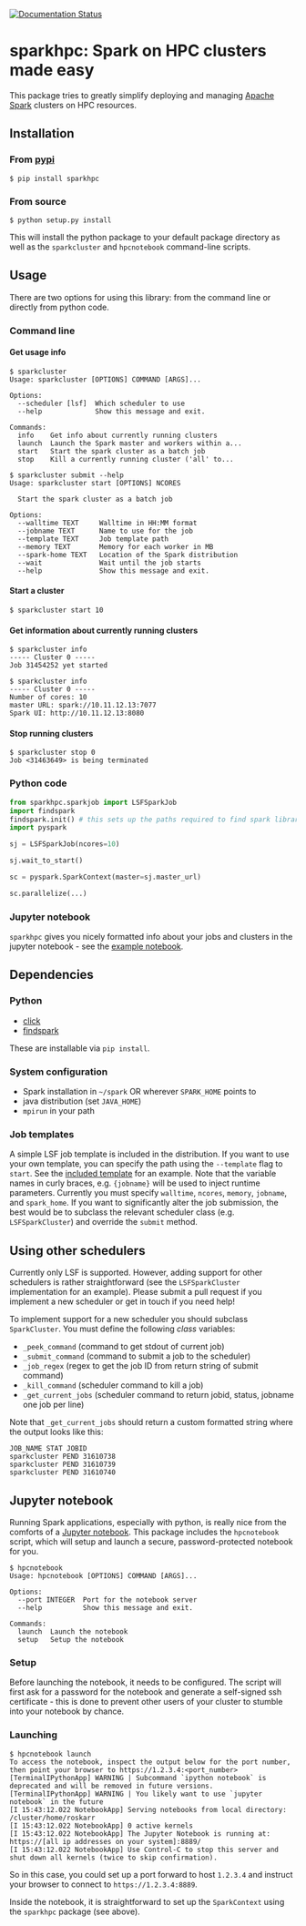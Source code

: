 [![Documentation Status](https://readthedocs.org/projects/sparkhpc/badge/?version=latest)](http://sparkhpc.readthedocs.io/en/latest/?badge=latest)

# sparkhpc: Spark on HPC clusters made easy

This package tries to greatly simplify deploying and managing [Apache Spark](http://spark.apache.org) clusters on HPC resources. 

## Installation

### From [pypi](https://pypi.python.org)

```
$ pip install sparkhpc
```

### From source

```
$ python setup.py install
```

This will install the python package to your default package directory as well as the `sparkcluster` and `hpcnotebook` command-line scripts. 

## Usage

There are two options for using this library: from the command line or directly from python code. 

### Command line

#### Get usage info

```
$ sparkcluster
Usage: sparkcluster [OPTIONS] COMMAND [ARGS]...

Options:
  --scheduler [lsf]  Which scheduler to use
  --help             Show this message and exit.

Commands:
  info    Get info about currently running clusters
  launch  Launch the Spark master and workers within a...
  start   Start the spark cluster as a batch job
  stop    Kill a currently running cluster ('all' to...

$ sparkcluster submit --help
Usage: sparkcluster start [OPTIONS] NCORES

  Start the spark cluster as a batch job

Options:
  --walltime TEXT     Walltime in HH:MM format
  --jobname TEXT      Name to use for the job
  --template TEXT     Job template path
  --memory TEXT       Memory for each worker in MB
  --spark-home TEXT   Location of the Spark distribution
  --wait              Wait until the job starts
  --help              Show this message and exit.
```

#### Start a cluster
```
$ sparkcluster start 10
```

#### Get information about currently running clusters
```
$ sparkcluster info
----- Cluster 0 -----
Job 31454252 yet started

$ sparkcluster info
----- Cluster 0 -----
Number of cores: 10
master URL: spark://10.11.12.13:7077
Spark UI: http://10.11.12.13:8080
```

#### Stop running clusters
```
$ sparkcluster stop 0
Job <31463649> is being terminated
```

### Python code

```python
from sparkhpc.sparkjob import LSFSparkJob
import findspark 
findspark.init() # this sets up the paths required to find spark libraries
import pyspark

sj = LSFSparkJob(ncores=10)

sj.wait_to_start()

sc = pyspark.SparkContext(master=sj.master_url)

sc.parallelize(...)
```

### Jupyter notebook

`sparkhpc` gives you nicely formatted info about your jobs and clusters in the jupyter notebook - see the [example notebook](./example.ipynb).

## Dependencies

### Python
* [click](http://click.pocoo.org/5/)
* [findspark](https://github.com/minrk/findspark) 

These are installable via `pip install`.

### System configuration
* Spark installation in `~/spark` OR wherever `SPARK_HOME` points to
* java distribution (set `JAVA_HOME`)
* `mpirun` in your path

### Job templates

A simple LSF job template is included in the distribution. If you want to use your own template, you can specify the path using the `--template` flag to `start`. See the [included template](sparkhpc/templates/sparkjob.lsf.template) for an example. Note that the variable names in curly braces, e.g. `{jobname}` will be used to inject runtime parameters. Currently you must specify `walltime`, `ncores`, `memory`, `jobname`, and `spark_home`. If you want to significantly alter the job submission, the best would be to subclass the relevant scheduler class (e.g. `LSFSparkCluster`) and override the `submit` method. 

## Using other schedulers

Currently only LSF is supported. However, adding support for other schedulers is rather straightforward (see the `LSFSparkCluster` implementation for an example). Please submit a pull request if you implement a new scheduler or get in touch if you need help!

To implement support for a new scheduler you should subclass `SparkCluster`. You must define the following *class* variables: 

* `_peek_command` (command to get stdout of current job)
* `_submit_command` (command to submit a job to the scheduler)
* `_job_regex` (regex to get the job ID from return string of submit command)
* `_kill_command` (scheduler command to kill a job)
* `_get_current_jobs` (scheduler command to return jobid, status, jobname one job per line)

Note that `_get_current_jobs` should return a custom formatted string where the output looks like this: 

```
JOB_NAME STAT JOBID
sparkcluster PEND 31610738
sparkcluster PEND 31610739
sparkcluster PEND 31610740
```


## Jupyter notebook

Running Spark applications, especially with python, is really nice from the comforts of a [Jupyter notebook](http://jupyter.org/).
This package includes the  `hpcnotebook` script, which  will setup and launch a secure, password-protected notebook for you.  

```
$ hpcnotebook
Usage: hpcnotebook [OPTIONS] COMMAND [ARGS]...

Options:
  --port INTEGER  Port for the notebook server
  --help          Show this message and exit.

Commands:
  launch  Launch the notebook
  setup   Setup the notebook
```

### Setup
Before launching the notebook, it needs to be configured. The script will first ask for a password for the notebook and generate a self-signed ssh
certificate - this is done to prevent other users of your cluster to stumble into your notebook by chance. 

### Launching
```
$ hpcnotebook launch
To access the notebook, inspect the output below for the port number, then point your browser to https://1.2.3.4:<port_number>
[TerminalIPythonApp] WARNING | Subcommand `ipython notebook` is deprecated and will be removed in future versions.
[TerminalIPythonApp] WARNING | You likely want to use `jupyter notebook` in the future
[I 15:43:12.022 NotebookApp] Serving notebooks from local directory: /cluster/home/roskarr
[I 15:43:12.022 NotebookApp] 0 active kernels
[I 15:43:12.022 NotebookApp] The Jupyter Notebook is running at: https://[all ip addresses on your system]:8889/
[I 15:43:12.022 NotebookApp] Use Control-C to stop this server and shut down all kernels (twice to skip confirmation).
```

So in this case, you could set up a port forward to host `1.2.3.4` and instruct your browser to connect to `https://1.2.3.4:8889`.

Inside the notebook, it is straightforward to set up the `SparkContext` using the `sparkhpc` package (see above). 
